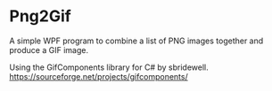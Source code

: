 # Png2Gif

A simple WPF program to combine a list of PNG images together and produce a GIF image.

Using the GifComponents library for C# by sbridewell. https://sourceforge.net/projects/gifcomponents/